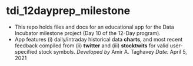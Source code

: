 # tdi_12dayprep_milestone

- This repo holds files and docs for an educational app for the Data Incubator milestone project (Day 10 of the 12-Day program).
- App features (i) daily/intraday historical data **charts**, and most recent feedback compiled from (ii) **twitter** and (iii) **stocktwits** for valid user-specified stock symbols.
  _Developed by_ Amir A. Taghavey
  _Date:_ April 5, 2021
